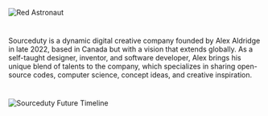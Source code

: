 ![Red Astronaut](https://github.com/user-attachments/assets/784b0d08-2275-434a-8907-2ce6f068acde)

#

Sourceduty is a dynamic digital creative company founded by Alex Aldridge in late 2022, based in Canada but with a vision that extends globally. As a self-taught designer, inventor, and software developer, Alex brings his unique blend of talents to the company, which specializes in sharing open-source codes, computer science, concept ideas, and creative inspiration.

#

![Sourceduty Future Timeline](https://github.com/user-attachments/assets/cfa373a7-6d2b-4e05-bf8f-be230f22b4ea)
